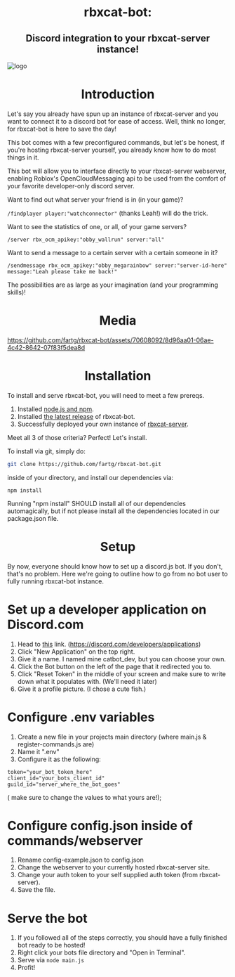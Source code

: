 <h1 align="center"> rbxcat-bot: </h1>
<h2 align="center">Discord integration to your rbxcat-server instance!</h2>

![logo](https://i.imgur.com/7VPmqik.png)

<h1 align="center"> Introduction </h1>
Let's say you already have spun up an instance of rbxcat-server and you want to connect it to a discord bot for ease of access. Well, think no longer, for rbxcat-bot is here to save the day!



This bot comes with a few preconfigured commands, but let's be honest, if you're hosting rbxcat-server yourself, you already know how to do most things in it.


This bot will allow you to interface directly to your rbxcat-server webserver, enabling Roblox's OpenCloudMessaging api to be used from the comfort of your favorite developer-only discord server.

Want to find out what server your friend is in (in your game)?

`/findplayer player:"watchconnector"` (thanks Leah!) will do the trick.

Want to see the statistics of one, or all, of your game servers?

`/server rbx_ocm_apikey:"obby_wallrun" server:"all"`

Want to send a message to a certain server with a certain someone in it?

`/sendmessage rbx_ocm_apikey:"obby_megarainbow" server:"server-id-here" message:"Leah please take me back!"`

The possibilities are as large as your imagination (and your programming skills)!

<h1 align="center"> Media </h1>

https://github.com/fartg/rbxcat-bot/assets/70608092/8d96aa01-06ae-4c42-8642-07f83f5dea8d


<h1 align="center"> Installation </h1>
To install and serve rbxcat-bot, you will need to meet a few prereqs.

1. Installed [node.js and npm](https://nodejs.org/en/download).
2. Installed [the latest release](https://github.com/fartg/rbxcat-bot/releases) of rbxcat-bot.
3. Successfully deployed your own instance of [rbxcat-server](https://github.com/lostmedia/rbxcat-server).

Meet all 3 of those criteria? Perfect! Let's install.

To install via git, simply do:
```bash
git clone https://github.com/fartg/rbxcat-bot.git
```
inside of your directory, and install our dependencies via:
```node
npm install
```

Running "npm install" SHOULD install all of our dependencies automagically, but if not please install all the dependencies located in our package.json file.

<h1 align="center"> Setup </h1>
By now, everyone should know how to set up a discord.js bot. If you don't, that's no problem. Here we're going to outline how to go from no bot user to fully running rbxcat-bot instance.


# Set up a developer application on Discord.com
1. Head to [this](https://discord.com/developers/applications) link. (https://discord.com/developers/applications)
2. Click "New Application" on the top right.
3. Give it a name. I named mine catbot_dev, but you can choose your own.
4. Click the Bot button on the left of the page that it redirected you to.
5. Click "Reset Token" in the middle of your screen and make sure to write down what it populates with. (We'll need it later)
6. Give it a profile picture. (I chose a cute fish.)

# Configure .env variables
1. Create a new file in your projects main directory (where main.js & register-commands.js are)
2. Name it ".env"
3. Configure it as the following:
```
token="your_bot_token_here"
client_id="your_bots_client_id"
guild_id="server_where_the_bot_goes"
```
( make sure to change the values to what yours are!);

# Configure config.json inside of commands/webserver
1. Rename config-example.json to config.json
2. Change the webserver to your currently hosted rbxcat-server site.
3. Change your auth token to your self supplied auth token (from rbxcat-server).
4. Save the file.

# Serve the bot
1. If you followed all of the steps correctly, you should have a fully finished bot ready to be hosted!
2. Right click your bots file directory and "Open in Terminal".
3. Serve via `node main.js`
4. Profit!

